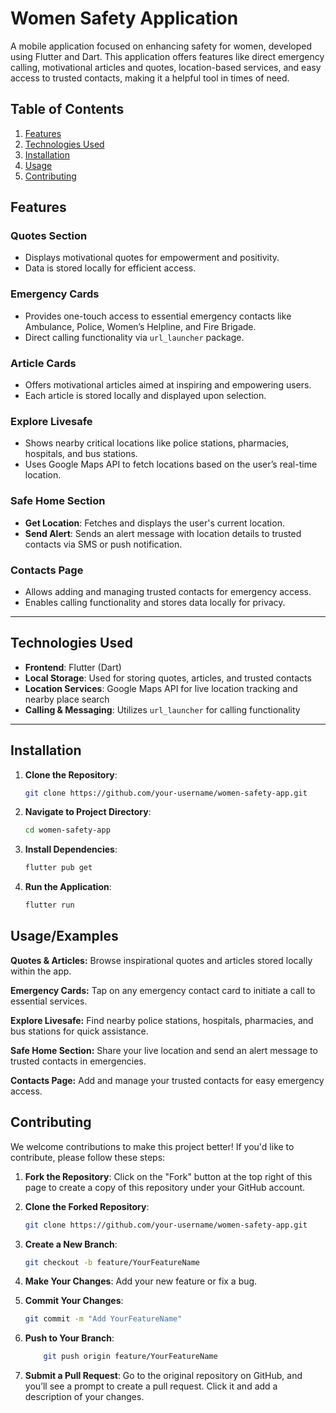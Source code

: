 # Women Safety Application

A mobile application focused on enhancing safety for women, developed using Flutter and Dart. This application offers features like direct emergency calling, motivational articles and quotes, location-based services, and easy access to trusted contacts, making it a helpful tool in times of need.


## Table of Contents

1. [Features](#features)
2. [Technologies Used](#technologies-used)
3. [Installation](#installation)
4. [Usage](#usage)
5. [Contributing](#contributing)

## Features

### Quotes Section
- Displays motivational quotes for empowerment and positivity.
- Data is stored locally for efficient access.

### Emergency Cards
- Provides one-touch access to essential emergency contacts like Ambulance, Police, Women’s Helpline, and Fire Brigade.
- Direct calling functionality via `url_launcher` package.

### Article Cards
- Offers motivational articles aimed at inspiring and empowering users.
- Each article is stored locally and displayed upon selection.

### Explore Livesafe
- Shows nearby critical locations like police stations, pharmacies, hospitals, and bus stations.
- Uses Google Maps API to fetch locations based on the user’s real-time location.

### Safe Home Section
- **Get Location**: Fetches and displays the user's current location.
- **Send Alert**: Sends an alert message with location details to trusted contacts via SMS or push notification.

### Contacts Page
- Allows adding and managing trusted contacts for emergency access.
- Enables calling functionality and stores data locally for privacy.

---
## Technologies Used

- **Frontend**: Flutter (Dart)
- **Local Storage**: Used for storing quotes, articles, and trusted contacts
- **Location Services**: Google Maps API for live location tracking and nearby place search
- **Calling & Messaging**: Utilizes `url_launcher` for calling functionality

---


## Installation

1. **Clone the Repository**:
   ```bash
   git clone https://github.com/your-username/women-safety-app.git
   
2. **Navigate to Project Directory**:
   ```bash
   cd women-safety-app

3. **Install Dependencies**:
   ```bash
   flutter pub get
4. **Run the Application**:
   ```bash
   flutter run
## Usage/Examples

**Quotes & Articles:** Browse inspirational quotes and articles stored locally within the app.

**Emergency Cards:** Tap on any emergency contact card to initiate a call to essential services.

**Explore Livesafe:** Find nearby police stations, hospitals, pharmacies, and bus stations for quick assistance.

**Safe Home Section:** Share your live location and send an alert message to trusted contacts in emergencies.

**Contacts Page:** Add and manage your trusted contacts for easy emergency access.


## Contributing

We welcome contributions to make this project better! If you'd like to contribute, please follow these steps:

1. **Fork the Repository**: Click on the "Fork" button at the top right of this page to create a copy of this repository under your GitHub account.

2. **Clone the Forked Repository**:
   ```bash
   git clone https://github.com/your-username/women-safety-app.git

3. **Create a New Branch**:
    ```bash
   git checkout -b feature/YourFeatureName
4. **Make Your Changes**: Add your new feature or fix a bug.

5. **Commit Your Changes**:
     ```bash
   git commit -m "Add YourFeatureName"
6. **Push to Your Branch**:
   ```bash
       git push origin feature/YourFeatureName
7. **Submit a Pull Request**: Go to the original repository on GitHub, and you’ll see a prompt to create a pull request. Click it and add a description of your changes.

